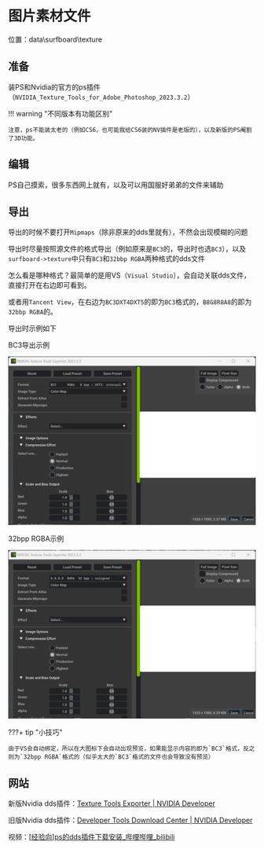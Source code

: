 # 图片素材文件

位置：data\surfboard\texture

## 准备

装PS和Nvidia的官方的ps插件（`NVIDIA_Texture_Tools_for_Adobe_Photoshop_2023.3.2`）

!!! warning "不同版本有功能区别"

    注意，ps不能装太老的（例如CS6，也可能我给CS6装的NV插件是老版的），以及新版的PS阉割了3D功能。

## 编辑

PS自己摸索，很多东西网上就有，以及可以用国服好弟弟的文件来辅助

## 导出

导出的时候不要打开``Mipmaps``（除非原来的dds里就有），不然会出现模糊的问题

导出时尽量按照源文件的格式导出（例如原来是``BC3``的，导出时也选``BC3``），以及``surfboard->texture``中只有``BC3``和``32bbp RGBA``两种格式的dds文件

怎么看是哪种格式？最简单的是用VS（``Visual Studio``），会自动关联dds文件，直接打开在右边即可看到。

或者用``Tancent View``，在右边为``BC3DXT4DXT5``的即为``BC3``格式的，``B8G8R8A8``的即为``32bbp RGBA``的。

导出时示例如下

BC3导出示例

![](.\pics\dds\dds_import_bc3.png)

32bpp RGBA示例

![](.\pics\dds\dds_import_32.png)

???+ tip "小技巧"

    由于VS会自动绑定，所以在大图标下会自动出现预览，如果能显示内容的即为`BC3`格式，反之则为`32bpp RGBA`格式的（似乎太大的`BC3`格式的文件也会导致没有预览）

## 网站

新版Nvidia dds插件：[Texture Tools Exporter | NVIDIA Developer](https://developer.nvidia.com/texture-tools-exporter)

旧版Nvidia dds插件：[Developer Tools Download Center | NVIDIA Developer](https://developer.nvidia.com/tools-downloads#?dn=texture-tools-for-adobe-photoshop-8-55)

视频：[[经验向\]ps的dds插件下载安装_哔哩哔哩_bilibili](https://www.bilibili.com/video/av286266093/)
